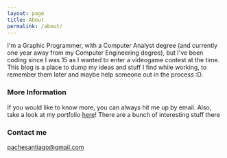 ```yaml
---
layout: page
title: About
permalink: /about/
---
```


I'm a Graphic Programmer, with a Computer Analyst degree (and currently one year away from my Computer Engineering degree), but I've been coding since I was 15 as I wanted to enter a videogame contest at the time.
This blog is a place to dump my ideas and stuff I find while working, to remember them later and maybe help someone out in the process :D.


### More Information
If you would like to know more, you can always hit me up by email. Also, take a look at my portfolio [here](santiagopportfolio.xyz)! There are a bunch of interesting stuff there

### Contact me

[pachesantiago@gmail.com](mailto:pachesantiago@gmail.com)